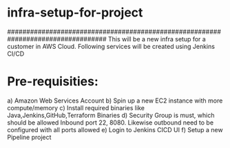 # infra-setup-for-project

##################################################################################
This will be a new infra setup for a customer in AWS Cloud. Following services will be created using Jenkins CI/CD

# Pre-requisities:
a) Amazon Web Services Account
b) Spin up a new EC2 instance with more compute/memory
c) Install required binaries like Java,Jenkins,GitHub,Terraform Binaries
d) Security Group is must, which should be allowed Inbound port 22, 8080. Likewise outbound need to be configured with all ports allowed
e) Login to Jenkins CICD UI
f) Setup a new Pipeline project
